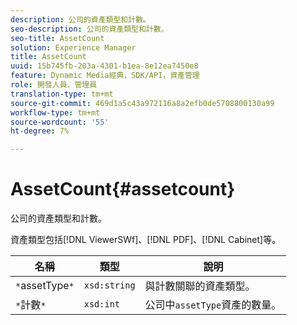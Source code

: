 ```yaml
---
description: 公司的資產類型和計數。
seo-description: 公司的資產類型和計數。
seo-title: AssetCount
solution: Experience Manager
title: AssetCount
uuid: 15b745fb-203a-4301-b1ea-8e12ea7450e8
feature: Dynamic Media經典，SDK/API，資產管理
role: 開發人員、管理員
translation-type: tm+mt
source-git-commit: 469d1a5c43a972116a8a2efb0de5708800130a99
workflow-type: tm+mt
source-wordcount: '55'
ht-degree: 7%

---
```



# AssetCount{#assetcount}

公司的資產類型和計數。

資產類型包括[!DNL ViewerSWf]、[!DNL PDF]、[!DNL Cabinet]等。

| 名稱 | 類型 | 說明 |
|---|---|---|
| `*`assetType`*` | `xsd:string` | 與計數關聯的資產類型。 |
| `*`計數`*` | `xsd:int` | 公司中`assetType`資產的數量。 |


